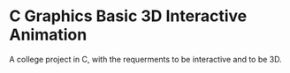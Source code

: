 # C Graphics Basic 3D Interactive Animation
 A college project in C, with the requerments to be interactive and to be 3D.
